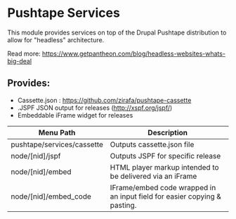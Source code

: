 # Pushtape Services

This module provides services on top of the Drupal Pushtape distribution to allow for
"headless" architecture.

Read more: https://www.getpantheon.com/blog/headless-websites-whats-big-deal

## Provides:
- Cassette.json : https://github.com/zirafa/pushtape-cassette
- .JSPF JSON output for releases (http://xspf.org/jspf/)
- Embeddable iFrame widget for releases

Menu Path | Description
--------  | -----------
pushtape/services/cassette | Outputs cassette.json file
node/[nid]/jspf | Outputs JSPF for specific release
node/[nid]/embed | HTML player markup intended to be delivered via an iFrame
node/[nid]/embed_code | IFrame/embed code wrapped in an input field for easier copying & pasting.

